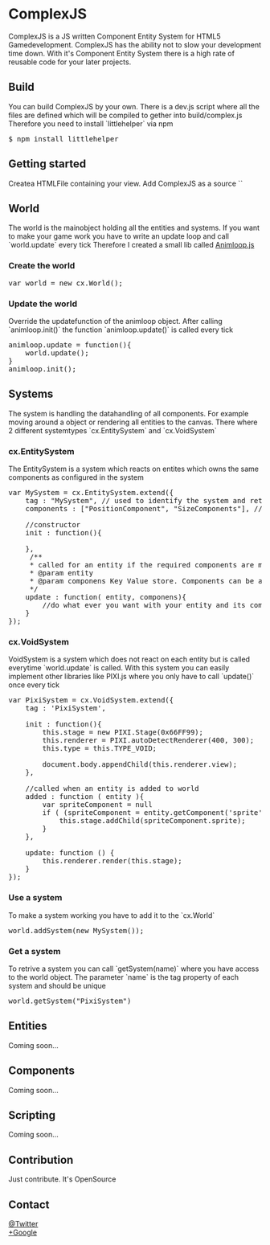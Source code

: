 <h1>ComplexJS</h1>
ComplexJS is a JS written Component Entity System for HTML5 Gamedevelopment.
ComplexJS has the ability not to slow your development time down.
With it's Component Entity System there is a high rate of reusable code for your later projects.
<h2>Build</h2>
You can build ComplexJS by your own. There is a dev.js script where all the files are defined which will be compiled to gether into build/complex.js
Therefore you need to install `littlehelper` via npm 
<pre>
$ npm install littlehelper
</pre>


<h2>Getting started</h2>
Createa HTMLFile containing your view.
Add ComplexJS as a source
`<script type="text/javascript" src="./libs/complex.js"></script>`
    
<h2>World</h2>
The world is the mainobject holding all the entities and systems.
If you want to make your game work you have to write an update loop and call `world.update` every tick
Therefore I created a small lib called <a href="https://github.com/faebeee/Animloop">Animloop.js</a>

<h3>Create the world</h3>

<pre>
var world = new cx.World();
</pre>

<h3>Update the world</h3>
Override the updatefunction of the animloop object. After calling `animloop.init()` the function `animloop.update()` is called every tick
<pre>
animloop.update = function(){
    world.update();
}
animloop.init();
</pre>

<h2>Systems</h2>
The system is handling the datahandling of all components. For example moving around a object or rendering all entities to the canvas.
There where 2 different systemtypes `cx.EntitySystem` and `cx.VoidSystem`

<h3>cx.EntitySystem</h3>
The EntitySystem is a system which reacts on entites which owns the same components as configured in the system

<pre>
var MySystem = cx.EntitySystem.extend({
    tag : "MySystem", // used to identify the system and retrive it back from the world
    components : ["PositionComponent", "SizeComponents"], // the value of the tag property in your components

    //constructor
    init : function(){

    },
     /**
     * called for an entity if the required components are matching these of the entity
     * @param entity
     * @param componens Key Value store. Components can be accessed with the componentName `components["myComponent"]`
     */
    update : function( entity, componens){
        //do what ever you want with your entity and its components
    }
});
</pre>

<h3>cx.VoidSystem</h3>
VoidSystem is a system which does not react on each entity but is called everytime `world.update` is called. With this system you can easily implement other libraries like PIXI.js where you only have to call `update()` once every tick

<pre>
var PixiSystem = cx.VoidSystem.extend({
    tag : 'PixiSystem',

    init : function(){
        this.stage = new PIXI.Stage(0x66FF99);
        this.renderer = PIXI.autoDetectRenderer(400, 300);
        this.type = this.TYPE_VOID;

        document.body.appendChild(this.renderer.view);
    },

    //called when an entity is added to world
    added : function ( entity ){
        var spriteComponent = null
        if ( (spriteComponent = entity.getComponent('sprite')) != null ){
            this.stage.addChild(spriteComponent.sprite);
        }
    },

    update: function () {
        this.renderer.render(this.stage);
    }
});
</pre>

<h3>Use a system</h3>
To make a system working you have to add it to the `cx.World`
<pre>
world.addSystem(new MySystem());
</pre>

<h3>Get a system</h3>
To retrive a system you can call `getSystem(name)` where you have access to the world object.
The parameter `name` is the tag property of each system and should be unique

<pre>
world.getSystem("PixiSystem")
</pre>

<h2>Entities</h2>
Coming soon...

<h2>Components</h2>
Coming soon...

<h2>Scripting</h2>
Coming soon...

<h2>Contribution</h2>
Just contribute. It's OpenSource

<h2>Contact</h2>
<a href="https://twitter.com/faebeee">@Twitter</a><br>
<a href="https://plus.google.com/u/0/113673733496424994581/posts">+Google</a>